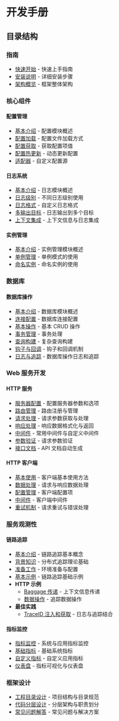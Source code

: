 # 开发手册

## 目录结构

### 指南

- [快速开始](/docs/guide/quick-start) - 快速上手指南
- [安装说明](/docs/guide/installation) - 详细安装步骤
- [架构概览](/docs/guide/architecture) - 框架整体架构

### 核心组件

#### 配置管理

- [基本介绍](/docs/core/mcfg/index) - 配置模块概述
- [配置加载](/docs/core/mcfg/loading) - 配置文件加载方式
- [配置获取](/docs/core/mcfg/getting) - 获取配置项值
- [配置热更新](/docs/core/mcfg/hot-reload) - 动态更新配置
- [适配器](/docs/core/mcfg/adapters) - 自定义配置源

#### 日志系统

- [基本介绍](/docs/core/mlog/index) - 日志模块概述
- [日志级别](/docs/core/mlog/levels) - 不同日志级别使用
- [日志格式](/docs/core/mlog/formats) - 自定义日志格式
- [多输出目标](/docs/core/mlog/outputs) - 日志输出到多个目标
- [上下文集成](/docs/core/mlog/context) - 上下文信息与日志集成

#### 实例管理

- [基本介绍](/docs/core/minstance/index) - 实例管理模块概述
- [单例管理](/docs/core/minstance/singleton) - 单例模式的使用
- [命名实例](/docs/core/minstance/named) - 命名实例的使用

### 数据库

#### 数据库操作

- [基本介绍](/docs/database/mdb/index) - 数据库模块概述
- [连接配置](/docs/database/mdb/config) - 数据库连接配置
- [基本操作](/docs/database/mdb/basic) - 基本 CRUD 操作
- [事务管理](/docs/database/mdb/transaction) - 事务处理
- [查询构建](/docs/database/mdb/query) - 复杂查询构建
- [钩子与回调](/docs/database/mdb/hooks) - 钩子和回调机制
- [日志与追踪](/docs/database/mdb/logging) - 数据库操作日志和追踪

### Web 服务开发

#### HTTP 服务

- [服务器配置](/docs/components/mhttp/server) - 配置服务器参数和选项
- [路由管理](/docs/components/mhttp/router) - 路由注册与管理
- [请求处理](/docs/components/mhttp/request) - 请求参数获取与处理
- [响应处理](/docs/components/mhttp/response) - 响应数据格式化与返回
- [中间件](/docs/components/mhttp/middleware) - 常用中间件与自定义中间件
- [参数验证](/docs/components/mhttp/validation) - 请求参数验证
- [接口文档](/docs/components/mhttp/apidoc) - API 文档自动生成

#### HTTP 客户端

- [基本使用](/docs/components/mclient/basic) - 客户端基本使用方法
- [数据处理](/docs/components/mclient/data) - 请求与响应数据处理
- [配置管理](/docs/components/mclient/config) - 客户端配置项
- [中间件](/docs/components/mclient/middleware) - 客户端中间件
- [重试机制](/docs/components/mclient/retry) - 请求重试与错误处理

### 服务观测性

#### 链路追踪

- [基本介绍](/docs/obs/trace/index) - 链路追踪基本概念
- [背景知识](/docs/obs/trace/background) - 分布式追踪理论基础
- [准备工作](/docs/obs/trace/prepare) - 环境准备与配置
- [基本示例](/docs/obs/trace/example) - 链路追踪基础示例
- **HTTP 示例**
  - [Baggage 传递](/docs/obs/trace/http-example/baggage) - 上下文信息传递
  - [数据操作](/docs/obs/trace/http-example/data-operation) - 追踪数据操作
- **最佳实践**
  - [TraceID 注入和获取](/docs/obs/trace/best-practice/inject-traceid) - 日志与追踪结合

#### 指标监控

- [指标监控](/docs/obs/metric/index) - 系统与应用指标监控
- [基础指标](/docs/obs/metric/basic) - 基础系统指标
- [自定义指标](/docs/obs/metric/custom) - 自定义应用指标
- [仪表盘](/docs/obs/metric/dashboard) - 指标可视化与仪表盘

### 框架设计

- [工程目录设计](/docs/design/project-structure) - 项目结构与目录规范
- [代码分层设计](/docs/design/code-layer) - 分层架构与职责划分
- [常见问题解答](/docs/design/faq) - 常见问题与解决方案
